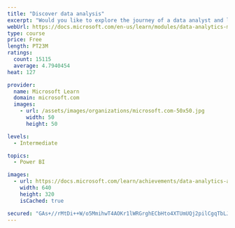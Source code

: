 ```yaml
---
title: "Discover data analysis"
excerpt: "Would you like to explore the journey of a data analyst and learn how a data analyst tells a story with data? In this module, you will explore the different roles in data and learn the different tasks of a data analyst."
webUrl: https://docs.microsoft.com/en-us/learn/modules/data-analytics-microsoft/
type: course
price: Free
length: PT23M
ratings:
  count: 15115
  average: 4.7940454
heat: 127

provider:
  name: Microsoft Learn
  domain: microsoft.com
  images:
    - url: /assets/images/organizations/microsoft.com-50x50.jpg
      width: 50
      height: 50

levels:
  - Intermediate

topics:
  - Power BI

images:
  - url: https://docs.microsoft.com/learn/achievements/data-analytics-and-microsoft-social.png
    width: 640
    height: 320
    isCached: true

secured: "GAs+//rMtDi++W/o5MmihwT4AOKr1lWRGrghECbHto4XTUmUQj2pilCgqTbLJ6LfqgabbOMkwFAxNPfZ0/pEAvAdvoKmHBbSGKkc66P++MBb1ez3MdiIhpnU0PlzlE7EL5YVZ3BlV+UJjBwlivD8xGckf3iUi2XJztBZ3S6N0CYUBI8FoZuAfJwjgoTBVbJyZuIuwqJ6KgIHcfh5Gf2r1HJ+3a0a13o5PTvXZRr5DY+g1pulbg8Zbu2Qb+tOjLEanF/6JzLx/GBnNtWsHKpX0HOHN7L/jO8eYVyU96t+UYBBj6J0hzDDvH3kBRfLZpiXuk9XYRPYrXAMUo/J05NSEUDWD4UIozo8Dk14A+ssHY/XWgLk7rjCvxpozz6O+8QqCtdIEEv9DY/ojcs9zDpQuDg1xB0cD1WSTFK6Sgdy3Tdzy7RZ2VGVrHT7Q9lhn8sW;oEfDrTqwOhntJvdokOcDRg=="
---
```


